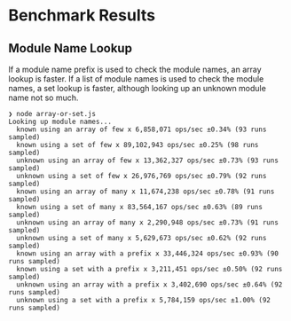 # Benchmark Results

## Module Name Lookup

If a module name prefix is used to check the module names, an array lookup is faster. If a list of module names is used to check the module names, a set lookup is faster, although looking up an unknown module name not so much.

    ❯ node array-or-set.js
    Looking up module names...
      known using an array of few x 6,858,071 ops/sec ±0.34% (93 runs sampled)
      known using a set of few x 89,102,943 ops/sec ±0.25% (98 runs sampled)
      unknown using an array of few x 13,362,327 ops/sec ±0.73% (93 runs sampled)
      unknown using a set of few x 26,976,769 ops/sec ±0.79% (92 runs sampled)
      known using an array of many x 11,674,238 ops/sec ±0.78% (91 runs sampled)
      known using a set of many x 83,564,167 ops/sec ±0.63% (89 runs sampled)
      unknown using an array of many x 2,290,948 ops/sec ±0.73% (91 runs sampled)
      unknown using a set of many x 5,629,673 ops/sec ±0.62% (92 runs sampled)
      known using an array with a prefix x 33,446,324 ops/sec ±0.93% (90 runs sampled)
      known using a set with a prefix x 3,211,451 ops/sec ±0.50% (92 runs sampled)
      unknown using an array with a prefix x 3,402,690 ops/sec ±0.64% (92 runs sampled)
      unknown using a set with a prefix x 5,784,159 ops/sec ±1.00% (92 runs sampled)
